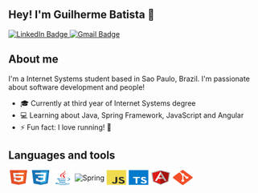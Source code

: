 <h2>Hey! I'm Guilherme Batista 👋</h2>
<p>
    <a href="https://www.linkedin.com/in/guifb/">
        <img src="https://img.shields.io/badge/-@guifb-0077B5?style=flat-square&amp;labelColor=0077B5&amp;logo=LinkedIn&amp;link=https://www.linkedin.com/in/guifb/" alt="LinkedIn Badge">
    </a>
    <a href="mailto:gui.ferbat@gmail.com">
        <img src="https://img.shields.io/badge/-@gui.ferbat@gmail.com-c14438?style=flat-square&logo=Gmail&logoColor=white&;logo=Gmail&amp;link=mailto:gui.ferbat@gmail.com" alt="Gmail Badge">
    </a>
</p>

<h2>About me</h2>
<p>I'm a Internet Systems student based in Sao Paulo, Brazil. I'm passionate about software development and people!</p>
<ul>
    <li> 🎓 Currently at third year of Internet Systems degree</li>
    <li> 💻 Learning about Java, Spring Framework, JavaScript and Angular</li>
    <li> ⚡ Fun fact: I love running! 🏃</li>
</ul>
<h2>Languages and tools</h2>
<p align="left">

<img align="center" src="https://raw.githubusercontent.com/devicons/devicon/master/icons/html5/html5-original.svg" alt="HTML5" title="HTML5" height="30" width="40"/>
<img align="center" src="https://raw.githubusercontent.com/devicons/devicon/master/icons/css3/css3-original.svg" alt="CSS3" title="CSS3" height="30" width="40""/>
<img align="center" src="https://raw.githubusercontent.com/devicons/devicon/master/icons/java/java-original.svg" alt="Java" title="Java" height="30" width="40"/>
<img align="center" src="https://www.vectorlogo.zone/logos/springio/springio-icon.svg" alt="Spring" title="Spring" height="30" width="30"/>
<img align="center" src="https://raw.githubusercontent.com/devicons/devicon/master/icons/javascript/javascript-original.svg" alt="JavaScript" title="JavaScript" height="30" width="40"/>
<img align="center" src="https://raw.githubusercontent.com/devicons/devicon/master/icons/typescript/typescript-original.svg" alt="TypeScript" title="TypeScript" height="30" width="40"/>
<img align="center" src="https://raw.githubusercontent.com/devicons/devicon/master/icons/angularjs/angularjs-original.svg" alt="AngularJS" title="AngularJS" height="30" width="40"/>
<img align="center" src="https://raw.githubusercontent.com/devicons/devicon/master/icons/git/git-original.svg" alt="Git" title="Git" height="30" width="40"/>

</p>

